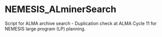 # NEMESIS_ALminerSearch
Script for ALMA archive search - Duplication check at ALMA Cycle 11 for NEMESIS large program (LP) planning. 
